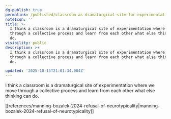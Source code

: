 ```yaml
---
dg-publish: true
permalink: /published/classroom-as-dramaturgical-site-for-experimentation/
noteIcon: ''
title: >-
  I think a classroom is a dramaturgical site of experimentation where we move
  through a collective process and learn from each other what else thinking can
  do.
visibility: public
description: >+
  I think a classroom is a dramaturgical site of experimentation where we move
  through a collective process and learn from each other what else thinking can
  do.

updated: '2025-10-15T21:01:34.004Z'
---
```


I think a classroom is a dramaturgical site of experimentation where we move through a collective process and learn from each other what else thinking can do.

[[references/manning-bozalek-2024-refusal-of-neurotypicality\|manning-bozalek-2024-refusal-of-neurotypicality]]
